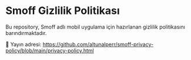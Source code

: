 # Smoff Gizlilik Politikası

Bu repository, Smoff adlı mobil uygulama için hazırlanan gizlilik politikasını barındırmaktadır.

📄 Yayın adresi: https://github.com/altunalperr/smoff-privacy-policy/blob/main/privacy-policy.html

